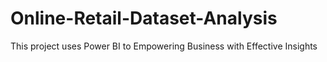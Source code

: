 # Online-Retail-Dataset-Analysis
This project uses Power BI to Empowering Business with Effective Insights
